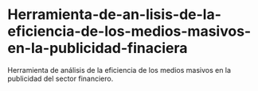 # Herramienta-de-an-lisis-de-la-eficiencia-de-los-medios-masivos-en-la-publicidad-finaciera
Herramienta de análisis de la eficiencia de los medios masivos en la publicidad del sector financiero.

